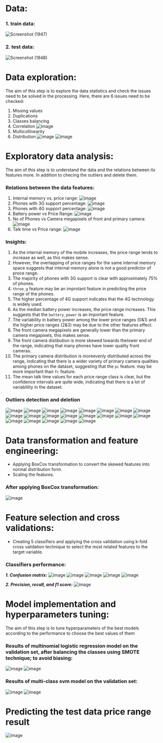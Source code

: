 # Data:
### 1. train data:
![Screenshot (1947)](https://github.com/HendEmad/Mobile_price_prediction/assets/91827137/bb284c9c-633b-491e-8b05-5b77c15623c9)
### 2. test data:
![Screenshot (1948)](https://github.com/HendEmad/Mobile_price_prediction/assets/91827137/04483889-ef84-4c9a-9d0e-1433dc93310e)

# Data exploration:
The aim of this step is to explore the data statistics and check the issues need to be solved in the processing. Here, there are 6 issues need to be checked:
1. Missing values
2. Duplications
3. Classes balancing
4. Correlation
   ![image](https://github.com/HendEmad/Mobile_price_prediction/assets/91827137/847fbd36-e436-42ea-84d2-0b2ed69f02f4)
5. Multicollinearity
6. Distribution
   ![image](https://github.com/HendEmad/Mobile_price_prediction/assets/91827137/b2e46f13-e300-4a62-b46f-7f18a33a3aeb)
   ![image](https://github.com/HendEmad/Mobile_price_prediction/assets/91827137/020e64db-c51e-41ea-a883-61e5c6d154d2)

# Exploratory data analysis:
The aim of this step is to understand the data and the relations between its features more. In addition to checing the outliers and delete them.
### Relations between the data features:
1. Internal memory vs. price range:
   ![image](https://github.com/HendEmad/Mobile_price_prediction/assets/91827137/f1146f72-fad8-421f-bf25-cef45348e05c)
2. Phones with 3G support percentage:
   ![image](https://github.com/HendEmad/Mobile_price_prediction/assets/91827137/a262d3a3-7354-47d2-9527-c0db9d481f1b)
3. Phones with 4G support percentage:
   ![image](https://github.com/HendEmad/Mobile_price_prediction/assets/91827137/f7a407e3-df70-49b4-9369-7398484ed414)
4. Battery power vs Price Range:
   ![image](https://github.com/HendEmad/Mobile_price_prediction/assets/91827137/874e2ba5-a94e-4b27-9798-6a3e4e6d439d)
5. No of Phones vs Camera megapixels of front and primary camera:
   ![image](https://github.com/HendEmad/Mobile_price_prediction/assets/91827137/40e3679f-cc15-41df-80ca-760e13df55ea)
6. Talk time vs Price range:
   ![image](https://github.com/HendEmad/Mobile_price_prediction/assets/91827137/1b28b768-d03b-4177-9242-c02b60620e8b)

### Insights:
1. As the internal memory of the mobile increases, the price range tends to increase as well, as this makes sense.
2. However, the overlapping of price ranges for the same internal memory space suggests that internal memory alone is not a good predictor of proce range.
3. The majority of phones with 3G support is clear with approximately 75% of phones.
4. `three_g` feature may be an improtant feature in predicting the price range of the phones.
5. The higher percentage of 4G support indicates that the 4G technology is widely used.
6. As the median battery power increases, the price range increases. This suggests that the `battery_power` is an important feature.
7. The variability in battery power among the lower price ranges (0&1) and the higher price ranges (2&3) may be due to the other features effect.
8. The front camera megapixels are generally lower than the primary camera megapixels, this makes sense.
9. The front camera distibution is more skewed towards thelower end of the range, indicating that many phones have lower quality front cameras.
10. The primary camera distribution is moreevenly distributed across the range, indicating that there is a wider variety of primary camera qualities among phones on the dataset, suggesting that the `pc` feature. may be more important than `fc` feature.
11. The mean talk time values for each price range class is clear, but the confidence intervals are quite wide, indicating that there is a lot of variablility in the dataset.

### Outliers detection and deletion
![image](https://github.com/HendEmad/Mobile_price_prediction/assets/91827137/f00921c3-8a86-4068-a1c8-414634e9edcf)
![image](https://github.com/HendEmad/Mobile_price_prediction/assets/91827137/eabc1714-5348-4024-ae42-2f6fc16fd74e)
![image](https://github.com/HendEmad/Mobile_price_prediction/assets/91827137/4ef502b5-5474-43e4-9cfa-8a3cb58712a1)
![image](https://github.com/HendEmad/Mobile_price_prediction/assets/91827137/065e9f2b-896f-48c6-861a-085c6ebba1cb)
![image](https://github.com/HendEmad/Mobile_price_prediction/assets/91827137/429741a6-a79a-4607-8153-ef8af62e9b24)
![image](https://github.com/HendEmad/Mobile_price_prediction/assets/91827137/2ecc8866-c622-4c36-aa98-19b335351356)
![image](https://github.com/HendEmad/Mobile_price_prediction/assets/91827137/14bc792e-f107-4cbf-ab05-3c30e6e129a5)
![image](https://github.com/HendEmad/Mobile_price_prediction/assets/91827137/6eee8b6a-7990-4775-9175-d7984c7a5cdd)
![image](https://github.com/HendEmad/Mobile_price_prediction/assets/91827137/b10d0317-3efc-4a1e-87eb-c8bbf81aeec3)
![image](https://github.com/HendEmad/Mobile_price_prediction/assets/91827137/c975f891-3129-4a5c-bc36-e88d81b23aba)
![image](https://github.com/HendEmad/Mobile_price_prediction/assets/91827137/cb01a8df-2565-4b46-9a43-a0efaad5214f)
![image](https://github.com/HendEmad/Mobile_price_prediction/assets/91827137/f8120e81-f7c6-409f-9521-75324a7fc59f)
![image](https://github.com/HendEmad/Mobile_price_prediction/assets/91827137/20863577-37a6-4dff-b523-8d4e4d90702e)
![image](https://github.com/HendEmad/Mobile_price_prediction/assets/91827137/927be447-1911-4bd0-815e-8c2fde04f5f4)
![image](https://github.com/HendEmad/Mobile_price_prediction/assets/91827137/9fca944a-d432-4498-a0d2-8c57681785ae)
![image](https://github.com/HendEmad/Mobile_price_prediction/assets/91827137/b742ae3d-8f47-4e1d-bcdd-3a43174b078d)
![image](https://github.com/HendEmad/Mobile_price_prediction/assets/91827137/3b9bfc66-0372-4411-a10c-7b75926474e7)
![image](https://github.com/HendEmad/Mobile_price_prediction/assets/91827137/a1218bd6-6f49-4a75-b672-789595a0292a)
![image](https://github.com/HendEmad/Mobile_price_prediction/assets/91827137/abbedebf-1d5f-400b-b029-c902921da2f5)
![image](https://github.com/HendEmad/Mobile_price_prediction/assets/91827137/bcc1f459-6e76-4132-8551-65d2d05004d3)
![image](https://github.com/HendEmad/Mobile_price_prediction/assets/91827137/bbfeab7a-61e8-4123-9669-0542fde92672)

# Data transformation and feature engineering:
- Applying BoxCox transformation to convert the skewed features into normal distribution form.
- Scaling the features.
### After applying BoxCox transformation:
![image](https://github.com/HendEmad/Mobile_price_prediction/assets/91827137/96b274e9-0c33-4755-ad78-e506c28bf183)

# Feature selection and cross validations:
- Creating 5 classifiers and applying the cross validation using k-fold cross validation technique to select the most related features to the target variable.
### Classifiers performance:
***1. Confusion matrix:***
![image](https://github.com/HendEmad/Mobile_price_prediction/assets/91827137/66c3d163-419f-4c1c-917f-eaf875c639d8)
![image](https://github.com/HendEmad/Mobile_price_prediction/assets/91827137/1ee8a695-1847-4433-85dd-f186b22d0726)
![image](https://github.com/HendEmad/Mobile_price_prediction/assets/91827137/78250060-7ee4-4bdd-ba73-833c3df706ad)
![image](https://github.com/HendEmad/Mobile_price_prediction/assets/91827137/37827044-4b50-4c73-96a1-8ba455420714)
![image](https://github.com/HendEmad/Mobile_price_prediction/assets/91827137/24f23c2b-dbd2-41b2-8581-4d3154d63cc6)

***2. Precision, recall, and f1 score:***
![image](https://github.com/HendEmad/Mobile_price_prediction/assets/91827137/e0951f26-4cef-4d88-8f43-3fe4f5ae4e6b)

# Model implementation and hyperparameters tuning:
The aim of this step is to tune hyperparameters of the best models according to the performance to choose the best values of them
### Results of multinomial logistic regression model on the validation set, after balancing the classes using SMOTE technique; to avoid biasing:
![image](https://github.com/HendEmad/Mobile_price_prediction/assets/91827137/f4017655-5333-4a51-b290-8e08072b9976)
![image](https://github.com/HendEmad/Mobile_price_prediction/assets/91827137/fc84a6c8-97dc-4849-bd3e-0f252f92675a)

### Results of multi-class svm model on the validation set:
![image](https://github.com/HendEmad/Mobile_price_prediction/assets/91827137/1168ade9-4353-4d75-993b-49dcb93c0b09)
![image](https://github.com/HendEmad/Mobile_price_prediction/assets/91827137/f40084b8-1961-4fb8-8a45-2268f8525002)

# Predicting the test data price range result
![image](https://github.com/HendEmad/Mobile_price_prediction/assets/91827137/70e289e4-cd59-45ff-95fd-8f2230da3d5e)
